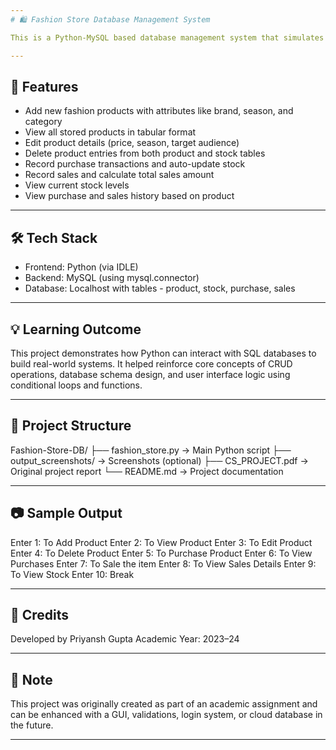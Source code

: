 ```yaml
---
# 🛍️ Fashion Store Database Management System

This is a Python-MySQL based database management system that simulates the backend operations of a fashion store. It includes modules for managing products, tracking inventory, handling purchases and sales, and editing or deleting product records. The entire application runs via a menu-driven console interface using Python.

---
```


## 🚀 Features

* Add new fashion products with attributes like brand, season, and category
* View all stored products in tabular format
* Edit product details (price, season, target audience)
* Delete product entries from both product and stock tables
* Record purchase transactions and auto-update stock
* Record sales and calculate total sales amount
* View current stock levels
* View purchase and sales history based on product

---

## 🛠️ Tech Stack

* Frontend: Python (via IDLE)
* Backend: MySQL (using mysql.connector)
* Database: Localhost with tables - product, stock, purchase, sales

---

## 💡 Learning Outcome

This project demonstrates how Python can interact with SQL databases to build real-world systems. It helped reinforce core concepts of CRUD operations, database schema design, and user interface logic using conditional loops and functions.

---

## 📂 Project Structure

Fashion-Store-DB/
├── fashion\_store.py             → Main Python script
├── output\_screenshots/          → Screenshots (optional)
├── CS\_PROJECT.pdf               → Original project report
└── README.md                    → Project documentation

---

## 📷 Sample Output

Enter 1: To Add Product
Enter 2: To View Product
Enter 3: To Edit Product
Enter 4: To Delete Product
Enter 5: To Purchase Product
Enter 6: To View Purchases
Enter 7: To Sale the item
Enter 8: To View Sales Details
Enter 9: To View Stock
Enter 10: Break

---

## 📜 Credits

Developed by Priyansh Gupta
Academic Year: 2023–24

---

## 🧠 Note

This project was originally created as part of an academic assignment and can be enhanced with a GUI, validations, login system, or cloud database in the future.

---
